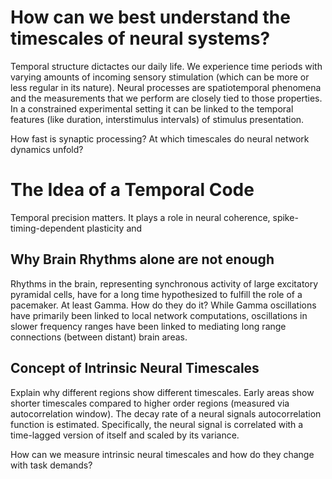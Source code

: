 

How can we best understand the timescales of neural systems?
=====
Temporal structure dictactes our daily life. We experience time periods with varying amounts of incoming sensory stimulation (which can be more or less regular in its nature).
Neural processes are spatiotemporal phenomena and the measurements that we perform are closely tied to those properties. In a constrained experimental setting it can be linked to the temporal features (like duration, interstimulus intervals) of stimulus presentation.

How fast is synaptic processing? At which timescales do neural network dynamics unfold?


The Idea of a Temporal Code
=====
Temporal precision matters. It plays a role in neural coherence, spike-timing-dependent plasticity and 

Why Brain Rhythms alone are not enough
---
Rhythms in the brain, representing synchronous activity of large excitatory pyramidal cells, have for a long time hypothesized to fulfill the role of a pacemaker. At least Gamma. How do they do it?
While Gamma oscillations have primarily been linked to local network computations, oscillations in slower frequency ranges have been linked to mediating long range connections (between distant) brain areas.

Concept of Intrinsic Neural Timescales 
---
Explain why different regions show different timescales.
Early areas show shorter timescales compared to higher order regions (measured via autocorrelation window).
The decay rate of a neural signals autocorrelation function is estimated.
Specifically, the neural signal is correlated with a time-lagged version of itself and scaled by its variance.


How can we measure intrinsic neural timescales and how do they change with task demands?

